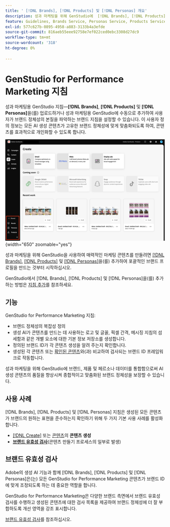 ```yaml
---
title: ' [!DNL Brands], [!DNL Products] 및 [!DNL Personas] 개요'
description: 성과 마케팅을 위해 GenStudio에  [!DNL Brands], [!DNL Products], and [!DNL Personas] 을(를) 추가하여 브랜드 표현의 모든 측면을 포함하는 포괄적인 브랜드 프로필을 만듭니다.
feature: Guidelines, Brands Service, Personas Service, Products Service
exl-id: 577c627b-0895-4958-a883-3133b4a3efde
source-git-commit: 816aeb55eee92758e7ef022ced0ebc3308d27dc9
workflow-type: tm+mt
source-wordcount: '318'
ht-degree: 0%

---
```


# GenStudio for Performance Marketing 지침

성과 마케팅용 GenStudio 지침—**[!DNL Brands]**, **[!DNL Products]** 및 **[!DNL Personas]**&#x200B;을(를) 업로드하거나 성과 마케팅용 GenStudio에 수동으로 추가하여 사용자가 브랜드 정체성의 본질을 파악하는 브랜드 지침을 설정할 수 있습니다. 이 사용자 정의 정보는 모든 AI 생성 콘텐츠가 고유한 브랜드 정체성에 맞게 맞춤화되도록 하여, 콘텐츠를 효과적으로 개인화할 수 있도록 합니다.

![성과 마케팅을 위한 GenStudio 지침](/help/assets/guidelines.png){width="650" zoomable="yes"}

성과 마케팅을 위해 GenStudio을 사용하여 매력적인 마케팅 콘텐츠를 만들려면 [[!DNL Brands]](/help/user-guide/guidelines/brands.md), [[!DNL Products]](/help/user-guide/guidelines/products.md) 및 [[!DNL Personas]](/help/user-guide/guidelines/personas.md)을(를) 추가하여 포괄적인 브랜드 프로필을 만드는 것부터 시작하십시오.

GenStudio에서 [!DNL Brands], [!DNL Products] 및 [!DNL Personas]을(를) 추가하는 방법은 [지침 추가](/help/user-guide/guidelines/add-guidelines.md)를 참조하세요.

## 기능

GenStudio for Performance Marketing 지침:

* 브랜드 정체성의 복잡성 정의
* 생성 AI가 콘텐츠를 만드는 데 사용하는 로고 및 글꼴, 픽셀 간격, 메시징 지침의 섬세함과 같은 개별 요소에 대한 기본 정보 저장소를 생성합니다.
* 정의된 브랜드 ID가 각 콘텐츠 생성을 알려 주는지 확인합니다.
* 생성된 각 콘텐츠 또는 [확인된 콘텐츠](#brand-validation)와(과) 비교하여 검사되는 브랜드 ID 프레임워크로 작동합니다.

성과 마케팅을 위해 GenStudio에 브랜드, 제품 및 페르소나 데이터를 통합함으로써 AI 생성 콘텐츠의 품질을 향상시켜 종합적이고 맞춤화된 브랜드 정체성을 보장할 수 있습니다.

## 사용 사례

[!DNL Brands], [!DNL Products] 및 [!DNL Personas] 지침은 생성된 모든 콘텐츠가 브랜드의 원하는 표현을 준수하는지 확인하기 위해 두 가지 기본 사용 사례를 활성화합니다.

* [[!DNL Create]](/help/user-guide/create/overview.md) 또는 [콘텐츠](/help/user-guide/content/overview.md)의 **콘텐츠 생성**
* [**브랜드 유효성 검사**](#brand-validation)(콘텐츠 만들기 프로세스의 일부로 발생)

## 브랜드 유효성 검사

Adobe의 생성 AI 기능과 함께 [!DNL Brands], [!DNL Products] 및 [!DNL Personas]은(는) 모든 GenStudio for Performance Marketing 콘텐츠가 브랜드 ID에 맞게 조정되도록 하는 데 중요한 역할을 합니다.

GenStudio for Performance Marketing은 다양한 브랜드 측면에서 브랜드 유효성 검사를 수행하고 생성된 콘텐츠에 대한 검사 목록을 제공하여 브랜드 정체성에 더 잘 부합하도록 개선 영역을 강조 표시합니다.

[브랜드 유효성 검사](/help/user-guide/guidelines/brand-validation.md)를 참조하십시오.
